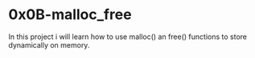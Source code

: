 # 0x0B-malloc_free

In this project i will learn how to use malloc() an free() functions to store
dynamically on memory.